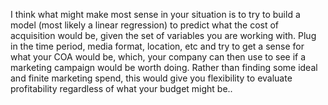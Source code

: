I think what might make most sense in your situation is to try to build a model (most likely a linear regression) to predict what the cost of acquisition would be, given the set of variables you are working with. Plug in the time period, media format, location, etc and try to get a sense for what your COA would be, which, your company can then use to see if a marketing campaign would be worth doing. Rather than finding some ideal and finite marketing spend, this would give you flexibility to evaluate profitability regardless of what your budget might be..